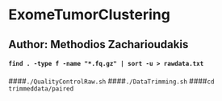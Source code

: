 # ExomeTumorClustering
## Author: Methodios Zacharioudakis
#### `find . -type f -name "*.fq.gz" | sort -u > rawdata.txt`
####`./QualityControlRaw.sh`
####`./DataTrimming.sh`
####`cd trimmeddata/paired`
